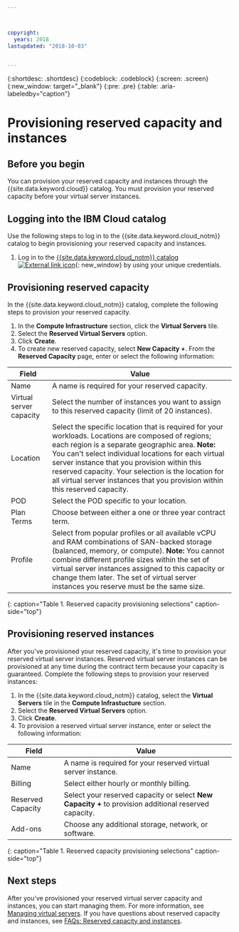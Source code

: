 ```yaml
---



copyright:
  years: 2018
lastupdated: "2018-10-03"


---
```


{:shortdesc: .shortdesc}
{:codeblock: .codeblock}
{:screen: .screen}
{:new_window: target="_blank"}
{:pre: .pre}
{:table: .aria-labeledby="caption"}

# Provisioning reserved capacity and instances

## Before you begin 

You can provision your reserved capacity and instances through the {{site.data.keyword.cloud}} catalog. You must provision your reserved capacity before your virtual server instances.

## Logging into the IBM Cloud catalog

Use the following steps to log in to the {{site.data.keyword.cloud_notm}} catalog to begin provisioning your reserved capacity and instances.

  1. Log in to the [{{site.data.keyword.cloud_notm}} catalog ![External link icon](../icons/launch-glyph.svg "External link icon")](https://console.bluemix.net/catalog/){: new_window} by using your unique credentials. 

## Provisioning reserved capacity 

In the {{site.data.keyword.cloud_notm}} catalog, complete the following steps to provision your reserved capacity.

  1. In the **Compute Infrastructure** section, click the **Virtual Servers** tile.
  2. Select the **Reserved Virtual Servers** option.
  3. Click **Create**.
  4. To create new reserved capacity, select **New Capacity +**. From the **Reserved Capacity** page, enter or select the following information: 

| Field                   | Value               |                                                                                                                                                                                                                                                                                                                                 
| ----------------------- | ------------------- |
| Name                    | A name is required for your reserved capacity. |                                                                                                                                                                                                                                                                                                       
| Virtual server capacity | Select the number of instances you want to assign to this reserved capacity (limit of 20 instances). |                                                                                                                                                                                                                                                
| Location                | Select the specific location that is required for your workloads. Locations are composed of regions; each region is a separate geographic area. **Note:** You can't select individual locations for each virtual server instance that you provision within this reserved capacity. Your selection is the location for all virtual server instances that you provision within this reserved capacity. |
| POD                     | Select the POD specific to your location. |
| Plan Terms              | Choose between either a one or three year contract term. |                                                                                                                                                                                                                                                                                            
| Profile                 | Select from popular profiles or all available vCPU and RAM combinations of SAN-backed storage (balanced, memory, or compute). **Note:** You cannot combine different profile sizes within the set of virtual server instances assigned to this capacity or change them later. The set of virtual server instances you reserve must be the same size. | 
{: caption="Table 1. Reserved capacity provisioning selections" caption-side="top"}


## Provisioning reserved instances

After you've provisioned your reserved capacity, it's time to provision your reserved virtual server instances. Reserved virtual server instances can be provisioned at any time during the contract term because your capacity is guaranteed. Complete the following steps to provision your reserved instances:

1. In the {{site.data.keyword.cloud_notm}} catalog, select the **Virtual Servers** tile in the **Compute Infrastucture** section.
2. Select the **Reserved Virtual Servers** option. 
3. Click **Create**. 
4. To provision a reserved virtual server instance, enter or select the following information:

| Field                     | Value               |                                                                                                                                                                                                                                                                                                                                 
| ------------------------- | ------------------- |
| Name                      | A name is required for your reserved virtual server instance. |                                                                                                                                                                                                                                                                                                       
| Billing                   | Select either hourly or monthly billing. |                                                                                                                                                                                                                                                
| Reserved Capacity         | Select your reserved capacity or select **New Capacity +** to provision additional reserved capacity. |                                                                                                                                                                                                     
| Add-ons                   | Choose any additional storage, network, or software. |                                                                                                                                                                                                                                                                                            
{: caption="Table 1. Reserved capacity provisioning selections" caption-side="top"}

## Next steps

After you've provisioned your reserved virtual server capacity and instances, you can start managing them. For more information, see [Managing virtual servers](vsi_managing.html). If you have questions about reserved capacity and instances, see [FAQs: Reserved capacity and instances](vsi_faqs_reserved.html). 
